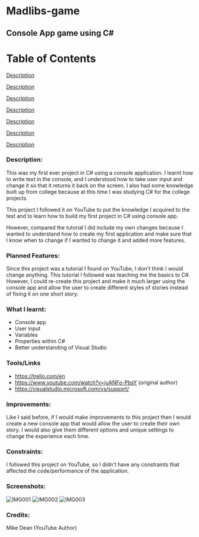 # Madlibs-game

## Console App game using C#

# Table of Contents

[Description](#Description)  
<a name="Description"/>


[Description](#Description)  
<a name="Description"/>


[Description](#Description)  
<a name="Description"/>


[Description](#Description)  
<a name="Description"/>


[Description](#Description)  
<a name="Description"/>


[Description](#Description)  
<a name="Description"/>


[Description](#Description)  
<a name="Description"/>


### Description:

This was my first ever project in C# using a console application. I learnt how to write text in the console, and I understood how to take user input and change it so that it returns it back on the screen. I also had some knowledge built up from college because at this time I was studying C# for the college projects.

This project I followed it on YouTube to put the knowledge I acquired to the test and to learn how to build my first project in C# using console app.

However, compared the tutorial I did include my own changes because I wanted to understand how to create my first application and make sure that I know when to change if I wanted to change it and added more features.

### Planned Features:

Since this project was a tutorial I found on YouTube, I don't think I would change anything. This tutorial I followed was teaching me the basics to C#. However, I could re-create this project and make it much larger using the console app and allow the user to create different styles of stories instead of fixing it on one short story. 

### What I learnt:
- Console app
- User input
- Variables
- Properties within C#
- Better understanding of Visual Studio

### Tools/Links
- https://trello.com/en
- https://www.youtube.com/watch?v=juANFo-PbsY (original author)
- https://visualstudio.microsoft.com/vs/support/

### Improvements:

Like I said before, if I would make improvements to this project then I would create a new console app that would allow the user to create their own story. I would also give them different options and unique settings to change the experience each time.

### Constraints:

I followed this project on YouTube, so I didn't have any constraints that affected the code/performance of the application.

### Screenshots:
![IMG001](https://user-images.githubusercontent.com/45819118/72207744-b33a4a00-3493-11ea-9138-d4ccc586d6bb.PNG)
![IMG002](https://user-images.githubusercontent.com/45819118/72207745-b33a4a00-3493-11ea-978e-0d3eeaebda52.PNG)
![IMG003](https://user-images.githubusercontent.com/45819118/72207746-b3d2e080-3493-11ea-8d55-17d2b0e15337.PNG)


### Credits:
Mike Dean (YouTube Author)
